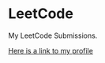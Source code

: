 # LeetCode
My LeetCode Submissions.

[Here is a link to my profile](https://leetcode.com/EthanLawr/)
